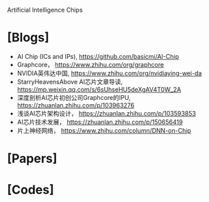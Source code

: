 Artificial Intelligence Chips

# [Blogs]
+ AI Chip (ICs and IPs), https://github.com/basicmi/AI-Chip
+ Graphcore， https://www.zhihu.com/org/graphcore
+ NVIDIA英伟达中国, https://www.zhihu.com/org/nvidiaying-wei-da
+ StarryHeavensAbove AI芯片文章导读, https://mp.weixin.qq.com/s/6sUhseHU5deXgAV4T0W_2A
+ 深度剖析AI芯片初创公司Graphcore的IPU, https://zhuanlan.zhihu.com/p/103963276
+ 浅谈AI芯片架构设计， https://zhuanlan.zhihu.com/p/103593853
+ AI芯片技术发展， https://zhuanlan.zhihu.com/p/150656419
+ 片上神经网络， https://www.zhihu.com/column/DNN-on-Chip

# [Papers]

# [Codes]


